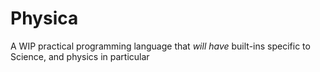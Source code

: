 # Physica

A WIP practical programming language that *will have* built-ins specific to Science, and physics in particular
